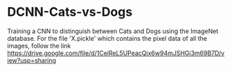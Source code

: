 # DCNN-Cats-vs-Dogs
Training a CNN to distinguish between Cats and Dogs using the ImageNet database.
For the file 'X.pickle' which contains the pixel data of all the images, follow the link 
https://drive.google.com/file/d/1CeiReL5UPeacQjx6w94mJSHGi3m69B7D/view?usp=sharing
